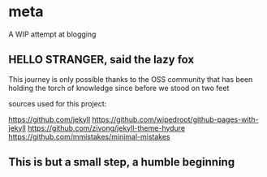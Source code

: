 # meta
A WIP attempt at blogging

 HELLO STRANGER, said the lazy fox
----------------------------------------
This journey is only possible thanks to the OSS community that has been holding the torch of knowledge since before we stood on two feet

sources used for this project:

https://github.com/jekyll
https://github.com/wipedroot/github-pages-with-jekyll
https://github.com/zivong/jekyll-theme-hydure
https://github.com/mmistakes/minimal-mistakes

## This is but a small step, a humble beginning
